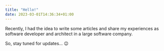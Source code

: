 ```yaml
---
title: "Hello!"
date: 2023-03-01T14:36:34+01:00
---
```

Recently, I had the idea to write some articles and share my experiences as software developer and architect in a large software company. 

So, stay tuned for updates... :wink: